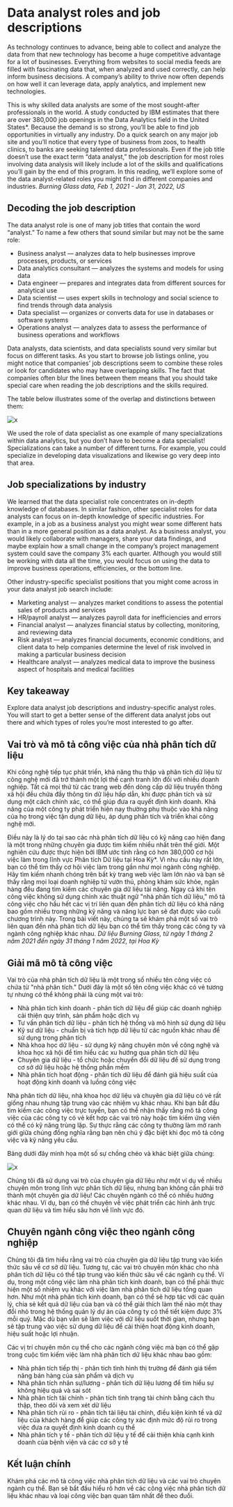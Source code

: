 # Data analyst roles and job descriptions

As technology continues to advance, being able to collect and analyze the data from that new technology has become a huge competitive advantage for a lot of businesses. Everything from websites to social media feeds are filled with fascinating data that, when analyzed and used correctly, can help inform business decisions. A company’s ability to thrive now often depends on how well it can leverage data, apply analytics, and implement new technologies.

This is why skilled data analysts are some of the most sought-after professionals in the world. A study conducted by IBM estimates that there are over 380,000 job openings in the Data Analytics field in the United States*. Because the demand is so strong, you’ll be able to find job opportunities in virtually any industry. Do a quick search on any major job site and you’ll notice that every type of business from zoos, to health clinics, to banks are seeking talented data professionals. Even if the job title doesn’t use the exact term “data analyst,” the job description for most roles involving data analysis will likely include a lot of the skills and qualifications you’ll gain by the end of this program. In this reading, we’ll explore some of the data analyst-related roles you might find in different companies and industries.
*Burning Glass data, Feb 1, 2021 - Jan 31, 2022, US*

## Decoding the job description

The data analyst role is one of many job titles that contain the word “analyst.”
To name a few others that sound similar but may not be the same role:

- Business analyst — analyzes data to help businesses improve processes, products, or services
- Data analytics consultant — analyzes the systems and models for using data
- Data engineer — prepares and integrates data from different sources for analytical use
- Data scientist — uses expert skills in technology and social science to find trends through data analysis
- Data specialist — organizes or converts data for use in databases or software systems
- Operations analyst — analyzes data to assess the performance of business operations and workflows

Data analysts, data scientists, and data specialists sound very similar but focus on different tasks. As you start to browse job listings online, you might notice that companies’ job descriptions seem to combine these roles or look for candidates who may have overlapping skills. The fact that companies often blur the lines between them means that you should take special care when reading the job descriptions and the skills required.

The table below illustrates some of the overlap and distinctions between them:

![x](./2_decoding-the-job-description.png)

We used the role of data specialist as one example of many specializations within data analytics, but you don’t have to become a data specialist! Specializations can take a number of different turns. For example, you could specialize in developing data visualizations and likewise go very deep into that area.

## Job specializations by industry

We learned that the data specialist role concentrates on in-depth knowledge of databases. In similar fashion, other specialist roles for data analysts can focus on in-depth knowledge of specific industries. For example, in a job as a business analyst you might wear some different hats than in a more general position as a data analyst. As a business analyst, you would likely collaborate with managers, share your data findings, and maybe explain how a small change in the company’s project management system could save the company 3% each quarter. Although you would still be working with data all the time, you would focus on using the data to improve business operations, efficiencies, or the bottom line.

Other industry-specific specialist positions that you might come across in your data analyst job search include:

- Marketing analyst — analyzes market conditions to assess the potential sales of products and services
- HR/payroll analyst — analyzes payroll data for inefficiencies and errors
- Financial analyst — analyzes financial status by collecting, monitoring, and reviewing data
- Risk analyst — analyzes financial documents, economic conditions, and client data to help companies determine the level of risk involved in making a particular business decision
- Healthcare analyst — analyzes medical data to improve the business aspect of hospitals and medical facilities

## Key takeaway

Explore data analyst job descriptions and industry-specific analyst roles. You will start to get a better sense of the different data analyst jobs out there and which types of roles you’re most interested to go after.  

## Vai trò và mô tả công việc của nhà phân tích dữ liệu

Khi công nghệ tiếp tục phát triển, khả năng thu thập và phân tích dữ liệu từ công nghệ mới đã trở thành một lợi thế cạnh tranh lớn đối với nhiều doanh nghiệp. Tất cả mọi thứ từ các trang web đến dòng cấp dữ liệu truyền thông xã hội đều chứa đầy thông tin dữ liệu hấp dẫn, khi được phân tích và sử dụng một cách chính xác, có thể giúp đưa ra quyết định kinh doanh. Khả năng của một công ty phát triển hiện nay thường phụ thuộc vào khả năng của họ trong việc tận dụng dữ liệu, áp dụng phân tích và triển khai công nghệ mới.

Điều này là lý do tại sao các nhà phân tích dữ liệu có kỹ năng cao hiện đang là một trong những chuyên gia được tìm kiếm nhiều nhất trên thế giới. Một nghiên cứu được thực hiện bởi IBM ước tính rằng có hơn 380,000 cơ hội việc làm trong lĩnh vực Phân tích Dữ liệu tại Hoa Kỳ*. Vì nhu cầu này rất lớn, bạn có thể tìm thấy cơ hội việc làm trong gần như mọi ngành công nghiệp. Hãy tìm kiếm nhanh chóng trên bất kỳ trang web việc làm lớn nào và bạn sẽ thấy rằng mọi loại doanh nghiệp từ vườn thú, phòng khám sức khỏe, ngân hàng đều đang tìm kiếm các chuyên gia dữ liệu tài năng. Ngay cả khi tên công việc không sử dụng chính xác thuật ngữ "nhà phân tích dữ liệu," mô tả công việc cho hầu hết các vị trí liên quan đến phân tích dữ liệu có khả năng bao gồm nhiều trong những kỹ năng và năng lực bạn sẽ đạt được vào cuối chương trình này. Trong bài viết này, chúng ta sẽ khám phá một số vai trò liên quan đến nhà phân tích dữ liệu bạn có thể tìm thấy trong các công ty và ngành công nghiệp khác nhau.
*Dữ liệu Burning Glass, từ ngày 1 tháng 2 năm 2021 đến ngày 31 tháng 1 năm 2022, tại Hoa Kỳ*

## Giải mã mô tả công việc

Vai trò của nhà phân tích dữ liệu là một trong số nhiều tên công việc có chứa từ "nhà phân tích."
Dưới đây là một số tên công việc khác có vẻ tương tự nhưng có thể không phải là cùng một vai trò:

- Nhà phân tích kinh doanh - phân tích dữ liệu để giúp các doanh nghiệp cải thiện quy trình, sản phẩm hoặc dịch vụ
- Tư vấn phân tích dữ liệu - phân tích hệ thống và mô hình sử dụng dữ liệu
- Kỹ sư dữ liệu - chuẩn bị và tích hợp dữ liệu từ các nguồn khác nhau để sử dụng trong phân tích
- Nhà khoa học dữ liệu - sử dụng kỹ năng chuyên môn về công nghệ và khoa học xã hội để tìm hiểu các xu hướng qua phân tích dữ liệu
- Chuyên gia dữ liệu - tổ chức hoặc chuyển đổi dữ liệu để sử dụng trong cơ sở dữ liệu hoặc hệ thống phần mềm
- Nhà phân tích hoạt động - phân tích dữ liệu để đánh giá hiệu suất của hoạt động kinh doanh và luồng công việc

Nhà phân tích dữ liệu, nhà khoa học dữ liệu và chuyên gia dữ liệu có vẻ rất giống nhau nhưng tập trung vào các nhiệm vụ khác nhau. Khi bạn bắt đầu tìm kiếm các công việc trực tuyến, bạn có thể nhận thấy rằng mô tả công việc của các công ty có vẻ kết hợp các vai trò này hoặc tìm kiếm ứng viên có thể có kỹ năng trùng lặp. Sự thực rằng các công ty thường làm mờ ranh giới giữa chúng đồng nghĩa rằng bạn nên chú ý đặc biệt khi đọc mô tả công việc và kỹ năng yêu cầu.

Bảng dưới đây minh họa một số sự chồng chéo và khác biệt giữa chúng:

![x](./2_decoding-the-job-description.png)

Chúng tôi đã sử dụng vai trò của chuyên gia dữ liệu như một ví dụ về nhiều chuyên môn trong lĩnh vực phân tích dữ liệu, nhưng bạn không cần phải trở thành một chuyên gia dữ liệu! Các chuyên ngành có thể có nhiều hướng khác nhau. Ví dụ, bạn có thể chuyên về việc phát triển các hình ảnh trực quan dữ liệu và tìm hiểu sâu hơn về lĩnh vực đó.

## Chuyên ngành công việc theo ngành công nghiệp

Chúng tôi đã tìm hiểu rằng vai trò của chuyên gia dữ liệu tập trung vào kiến thức sâu về cơ sở dữ liệu. Tương tự, các vai trò chuyên môn khác cho nhà phân tích dữ liệu có thể tập trung vào kiến thức sâu về các ngành cụ thể. Ví dụ, trong một công việc làm nhà phân tích kinh doanh, bạn có thể phải thực hiện một số nhiệm vụ khác với việc làm nhà phân tích dữ liệu tổng quan hơn. Như một nhà phân tích kinh doanh, bạn có thể sẽ hợp tác với các quản lý, chia sẻ kết quả dữ liệu của bạn và có thể giải thích làm thế nào một thay đổi nhỏ trong hệ thống quản lý dự án của công ty có thể tiết kiệm được 3% mỗi quý. Mặc dù bạn vẫn sẽ làm việc với dữ liệu suốt thời gian, nhưng bạn sẽ tập trung vào việc sử dụng dữ liệu để cải thiện hoạt động kinh doanh, hiệu suất hoặc lợi nhuận.

Các vị trí chuyên môn cụ thể cho các ngành công việc mà bạn có thể gặp trong cuộc tìm kiếm việc làm nhà phân tích dữ liệu khác nhau bao gồm:

- Nhà phân tích tiếp thị - phân tích tình hình thị trường để đánh giá tiềm năng bán hàng của sản phẩm và dịch vụ
- Nhà phân tích nhân sự/lương - phân tích dữ liệu lương để tìm hiểu sự không hiệu quả và sai sót
- Nhà phân tích tài chính - phân tích tình trạng tài chính bằng cách thu thập, theo dõi và xem xét dữ liệu
- Nhà phân tích rủi ro - phân tích tài liệu tài chính, điều kiện kinh tế và dữ liệu của khách hàng để giúp các công ty xác định mức độ rủi ro trong việc đưa ra quyết định kinh doanh cụ thể
- Nhà phân tích y tế - phân tích dữ liệu y tế để cải thiện khía cạnh kinh doanh của bệnh viện và các cơ sở y tế

## Kết luận chính

Khám phá các mô tả công việc nhà phân tích dữ liệu và các vai trò chuyên ngành cụ thể. Bạn sẽ bắt đầu hiểu rõ hơn về các công việc nhà phân tích dữ liệu khác nhau và loại công việc bạn quan tâm nhất để theo đuổi.
